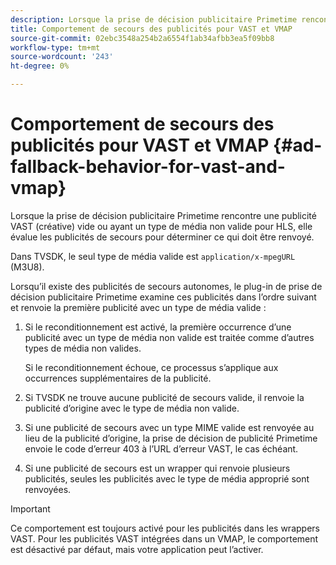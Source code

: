 ```yaml
---
description: Lorsque la prise de décision publicitaire Primetime rencontre une publicité VAST (créative) vide ou ayant un type de média non valide pour HLS, elle évalue les publicités de secours pour déterminer ce qui doit être renvoyé.
title: Comportement de secours des publicités pour VAST et VMAP
source-git-commit: 02ebc3548a254b2a6554f1ab34afbb3ea5f09bb8
workflow-type: tm+mt
source-wordcount: '243'
ht-degree: 0%

---
```


# Comportement de secours des publicités pour VAST et VMAP {#ad-fallback-behavior-for-vast-and-vmap}

Lorsque la prise de décision publicitaire Primetime rencontre une publicité VAST (créative) vide ou ayant un type de média non valide pour HLS, elle évalue les publicités de secours pour déterminer ce qui doit être renvoyé.

<!--<a id="section_9F60AF00CE9645848EAAF8C06A9E426B"></a>-->

Dans TVSDK, le seul type de média valide est `application/x-mpegURL` (M3U8).

Lorsqu’il existe des publicités de secours autonomes, le plug-in de prise de décision publicitaire Primetime examine ces publicités dans l’ordre suivant et renvoie la première publicité avec un type de média valide :

1. Si le reconditionnement est activé, la première occurrence d’une publicité avec un type de média non valide est traitée comme d’autres types de média non valides.

   Si le reconditionnement échoue, ce processus s’applique aux occurrences supplémentaires de la publicité.
1. Si TVSDK ne trouve aucune publicité de secours valide, il renvoie la publicité d’origine avec le type de média non valide.
1. Si une publicité de secours avec un type MIME valide est renvoyée au lieu de la publicité d’origine, la prise de décision de publicité Primetime envoie le code d’erreur 403 à l’URL d’erreur VAST, le cas échéant.
1. Si une publicité de secours est un wrapper qui renvoie plusieurs publicités, seules les publicités avec le type de média approprié sont renvoyées.

>[!IMPORTANT]
>
>Ce comportement est toujours activé pour les publicités dans les wrappers VAST. Pour les publicités VAST intégrées dans un VMAP, le comportement est désactivé par défaut, mais votre application peut l’activer.
